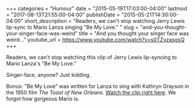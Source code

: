 +++
categories = "Humour"
date = "2015-05-19T17:03:00-04:00"
lastmod = "2017-08-13T21:55:00-04:00"
publishDate = "2015-05-21T14:30:00-04:00"
short_description = "Readers, we can't stop watching Jerry Lewis lip-sync to Mario Lanza singing \"Be My Love.\" "
slug = "and-you-thought-your-singer-face-was-weird"
title = "And you thought your singer face was weird..."
youtube_url = https://www.youtube.com/watch?v=s0TZyzasgsQ
+++

Readers, we can't stop watching this clip of Jerry Lewis lip-syncing to Mario Lanza's "Be My Love." 

Singer-face, anyone? Just kidding.

Bonus: "Be My Love" was written for Lanza to sing with Kathryn Grayson in the 1950 film *The Toast of New Orleans*. [Watch the clip right here](https://www.youtube.com/watch?v=coZkDIL8DzM). We forgot how gorgeous Mario is.
